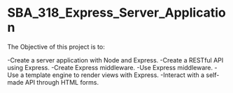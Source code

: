 # SBA_318_Express_Server_Application

The Objective of this project is to: 

-Create a server application with Node and Express.
-Create a RESTful API using Express.
-Create Express middleware.
-Use Express middleware.
-Use a template engine to render views with Express.
-Interact with a self-made API through HTML forms.



